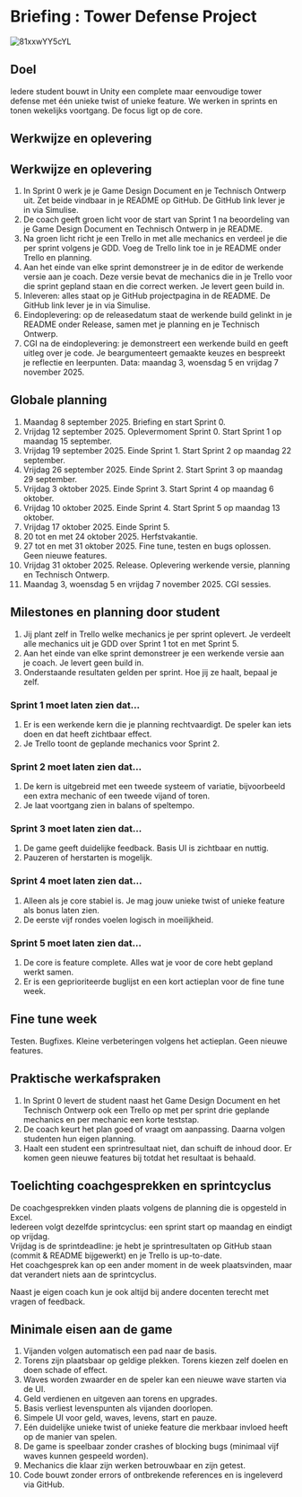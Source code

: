 # Briefing : Tower Defense Project 


![81xxwYY5cYL](https://github.com/user-attachments/assets/06f8545e-2c96-440b-b752-ceb7880e28c5)

## Doel
Iedere student bouwt in Unity een complete maar eenvoudige tower defense met één unieke twist of unieke feature. We werken in sprints en tonen wekelijks voortgang. De focus ligt op de core.

## Werkwijze en oplevering
## Werkwijze en oplevering
1. In Sprint 0 werk je je Game Design Document en je Technisch Ontwerp uit. Zet beide vindbaar in je README op GitHub. De GitHub link lever je in via Simulise.
2. De coach geeft groen licht voor de start van Sprint 1 na beoordeling van je Game Design Document en Technisch Ontwerp in je README.
3. Na groen licht richt je een Trello in met alle mechanics en verdeel je die per sprint volgens je GDD. Voeg de Trello link toe in je README onder Trello en planning.
4. Aan het einde van elke sprint demonstreer je in de editor de werkende versie aan je coach. Deze versie bevat de mechanics die in je Trello voor die sprint gepland staan en die correct werken. Je levert geen build in.
5. Inleveren: alles staat op je GitHub projectpagina in de README. De GitHub link lever je in via Simulise.
6. Eindoplevering: op de releasedatum staat de werkende build gelinkt in je README onder Release, samen met je planning en je Technisch Ontwerp.
7. CGI na de eindoplevering: je demonstreert een werkende build en geeft uitleg over je code. Je beargumenteert gemaakte keuzes en bespreekt je reflectie en leerpunten. Data: maandag 3, woensdag 5 en vrijdag 7 november 2025.

## Globale planning
1. Maandag 8 september 2025. Briefing en start Sprint 0.
2. Vrijdag 12 september 2025. Oplevermoment Sprint 0. Start Sprint 1 op maandag 15 september.
3. Vrijdag 19 september 2025. Einde Sprint 1. Start Sprint 2 op maandag 22 september.
4. Vrijdag 26 september 2025. Einde Sprint 2. Start Sprint 3 op maandag 29 september.
5. Vrijdag 3 oktober 2025. Einde Sprint 3. Start Sprint 4 op maandag 6 oktober.
6. Vrijdag 10 oktober 2025. Einde Sprint 4. Start Sprint 5 op maandag 13 oktober.
7. Vrijdag 17 oktober 2025. Einde Sprint 5.
8. 20 tot en met 24 oktober 2025. Herfstvakantie.
9. 27 tot en met 31 oktober 2025. Fine tune, testen en bugs oplossen. Geen nieuwe features.
10. Vrijdag 31 oktober 2025. Release. Oplevering werkende versie, planning en Technisch Ontwerp.
11. Maandag 3, woensdag 5 en vrijdag 7 november 2025. CGI sessies.


## Milestones en planning door student

1. Jij plant zelf in Trello welke mechanics je per sprint oplevert. Je verdeelt alle mechanics uit je GDD over Sprint 1 tot en met Sprint 5.
2. Aan het einde van elke sprint demonstreer je een werkende versie aan je coach. Je levert geen build in.
3. Onderstaande resultaten gelden per sprint. Hoe jij ze haalt, bepaal je zelf.

### Sprint 1 moet laten zien dat…
1. Er is een werkende kern die je planning rechtvaardigt. De speler kan iets doen en dat heeft zichtbaar effect.
2. Je Trello toont de geplande mechanics voor Sprint 2.

### Sprint 2 moet laten zien dat…
1. De kern is uitgebreid met een tweede systeem of variatie, bijvoorbeeld een extra mechanic of een tweede vijand of toren.
2. Je laat voortgang zien in balans of speltempo.

### Sprint 3 moet laten zien dat…
1. De game geeft duidelijke feedback. Basis UI is zichtbaar en nuttig.
2. Pauzeren of herstarten is mogelijk.

### Sprint 4 moet laten zien dat…
1. Alleen als je core stabiel is. Je mag jouw unieke twist of unieke feature als bonus laten zien.
2. De eerste vijf rondes voelen logisch in moeilijkheid.

### Sprint 5 moet laten zien dat…
1. De core is feature complete. Alles wat je voor de core hebt gepland werkt samen.
2. Er is een geprioriteerde buglijst en een kort actieplan voor de fine tune week.

## Fine tune week
Testen. Bugfixes. Kleine verbeteringen volgens het actieplan. Geen nieuwe features.

## Praktische werkafspraken
1. In Sprint 0 levert de student naast het Game Design Document en het Technisch Ontwerp ook een Trello op met per sprint drie geplande mechanics en per mechanic een korte teststap.
2. De coach keurt het plan goed of vraagt om aanpassing. Daarna volgen studenten hun eigen planning.
3. Haalt een student een sprintresultaat niet, dan schuift de inhoud door. Er komen geen nieuwe features bij totdat het resultaat is behaald.


## Toelichting coachgesprekken en sprintcyclus

De coachgesprekken vinden plaats volgens de planning die is opgesteld in Excel.  
Iedereen volgt dezelfde sprintcyclus: een sprint start op maandag en eindigt op vrijdag.  
Vrijdag is de sprintdeadline: je hebt je sprintresultaten op GitHub staan (commit & README bijgewerkt) en je Trello is up-to-date.  
Het coachgesprek kan op een ander moment in de week plaatsvinden, maar dat verandert niets aan de sprintcyclus.  

Naast je eigen coach kun je ook altijd bij andere docenten terecht met vragen of feedback.


## Minimale eisen aan de game
1. Vijanden volgen automatisch een pad naar de basis.
2. Torens zijn plaatsbaar op geldige plekken. Torens kiezen zelf doelen en doen schade of effect.
3. Waves worden zwaarder en de speler kan een nieuwe wave starten via de UI.
4. Geld verdienen en uitgeven aan torens en upgrades.
5. Basis verliest levenspunten als vijanden doorlopen.
6. Simpele UI voor geld, waves, levens, start en pauze.
7. Eén duidelijke unieke twist of unieke feature die merkbaar invloed heeft op de manier van spelen.
8. De game is speelbaar zonder crashes of blocking bugs (minimaal vijf waves kunnen gespeeld worden).
9. Mechanics die klaar zijn werken betrouwbaar en zijn getest.
10. Code bouwt zonder errors of ontbrekende references en is ingeleverd via GitHub.
